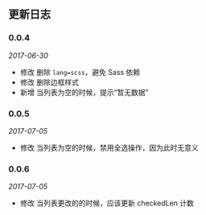 ## 更新日志

### 0.0.4

*2017-06-30*

- 修改 删除 `lang=scss`，避免 Sass 依赖
- 修改 删除边框样式
- 新增 当列表为空的时候，提示“暂无数据”

### 0.0.5

*2017-07-05*

- 修改 当列表为空的时候，禁用全选操作，因为此时无意义

### 0.0.6

*2017-07-05*

- 修改 当列表更改的的时候，应该更新 checkedLen 计数
